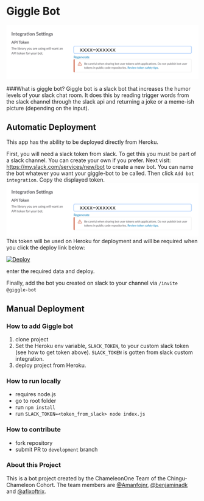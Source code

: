 # Giggle Bot

![Image](/assets/apitoken.png)


###What is giggle bot?
Giggle bot is a slack bot that increases the humor levels of your slack chat room. It does this by reading trigger words from the slack channel through the slack api and returning a joke or a meme-ish picture (depending on the input).

## Automatic Deployment
This app has the ability to be deployed directly from Heroku.

First, you will need a slack token from slack.
To get this you must be part of a slack channel. You can create your own if you prefer.
Next visit: https://my.slack.com/services/new/bot to create a new bot.
You can name the bot whatever you want your giggle-bot to be called. Then  click `Add bot integration`.
Copy the displayed token.
![Image](/assets/apitoken.png)
This token will be used on Heroku for deployment and will be required when you click the deploy link below:

[![Deploy](https://www.Herokucdn.com/deploy/button.svg)](https://Heroku.com/deploy)

enter the required data and deploy.

Finally, add the bot you created on slack to your channel via `/invite @giggle-bot`

## Manual Deployment
### How to add Giggle bot
1. clone project
2. Set the Heroku env variable, `SLACK_TOKEN`, to your custom slack token (see how to get token above).
   `SLACK_TOKEN` is gotten from slack custom integration.
3. deploy project from Heroku.

### How to run locally
 - requires node.js
 - go to root folder
 - run  `npm install`
 - run  `SLACK_TOKEN=<token_from_slack> node index.js`

### How to contribute
 - fork repository
 - submit PR to `development` branch

### About this Project

This is a bot project created by the ChameleonOne Team of the Chingu-Chameleon Cohort.
The team members are [@Amanfojnr](https://github.com/amanfojnr), [@benjaminadk](https://github.com/benjaminadk) and [@afixoftrix](https://github.com/afixoftrix).
